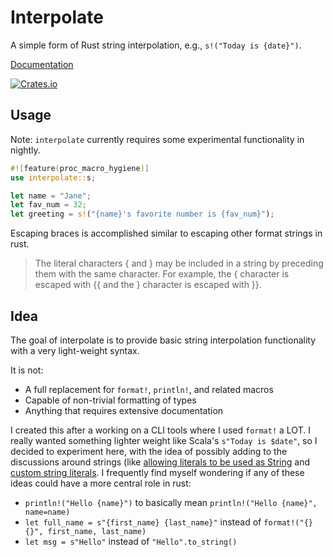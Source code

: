 Interpolate
==========

A simple form of Rust string interpolation, e.g., `s!("Today is {date}")`.

[Documentation](http://docs.rs/interpolate)

[![Crates.io](https://img.shields.io/crates/v/interpolate.svg?maxAge=2592000)](https://crates.io/crates/interpolate)


## Usage

Note: `interpolate` currently requires some experimental functionality in nightly.

```rust
#![feature(proc_macro_hygiene)]
use interpolate::s;

let name = "Jane";
let fav_num = 32;
let greeting = s!("{name}'s favorite number is {fav_num}");
```

Escaping braces is accomplished similar to escaping other format strings in rust.

> The literal characters { and } may be included in a string by preceding them with the same character. For example, the { character is escaped with {{ and the } character is escaped with }}.

## Idea

The goal of interpolate is to provide basic string interpolation functionality with a very light-weight syntax.

It is not:

- A full replacement for `format!`, `println!`, and related macros
- Capable of non-trivial formatting of types
- Anything that requires extensive documentation

I created this after a working on a CLI tools where I used `format!` a LOT.
I really wanted something lighter weight like Scala's `s"Today is $date"`, so
I decided to experiment here, with the idea of possibly adding to the
discussions around strings (like
[allowing literals to be used as String](https://internals.rust-lang.org/t/pre-rfc-allowing-string-literals-to-be-either-static-str-or-string-similar-to-numeric-literals/5029)
and [custom string literals](https://internals.rust-lang.org/t/pre-rfc-custom-string-literals/5037).
I frequently find myself wondering if any of these ideas could have a more central role in rust:

- `println!("Hello {name}")` to basically mean `println!("Hello {name}", name=name)`
- `let full_name = s"{first_name} {last_name}"` instead of `format!("{} {}", first_name, last_name)`
- `let msg = s"Hello"` instead of `"Hello".to_string()`
